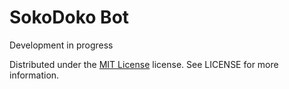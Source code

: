 SokoDoko Bot
============

Development in progress

Distributed under the [MIT License](https://spdx.org/licenses/MIT.html) license. See LICENSE for more information.
